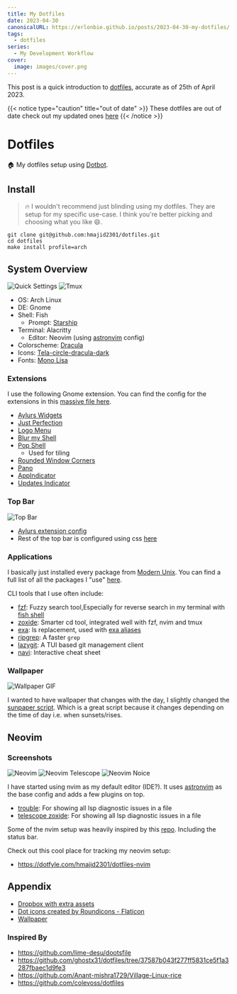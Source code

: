```yaml
---
title: My Dotfiles
date: 2023-04-30
canonicalURL: https://erlonbie.github.io/posts/2023-04-30-my-dotfiles/
tags:
  - dotfiles
series:
  - My Development Workflow
cover:
  image: images/cover.png
---
```


This post is a quick introduction to 
[dotfiles](https://gitlab.com/hmajid2301/dotfiles/-/tree/af7ec81b7ad48af758f73233a7b2a0461f95e285), accurate as of 25th of April 2023.

{{< notice type="caution" title="out of date" >}}
These dotfiles are out of date check out my updated ones [here](/posts/2023-05-04-my-dotfiles-ii/)
{{< /notice >}}

# Dotfiles

:house: My dotfiles setup using [Dotbot](https://github.com/anishathalye/dotbot/).

## Install

> :fire: I wouldn't recommend just blinding using my dotfiles. They are setup for my specific use-case. I think you're better picking and choosing what you like :smile:.

```
git clone git@github.com:hmajid2301/dotfiles.git
cd dotfiles
make install profile=arch
```

## System Overview

![Quick Settings](images/quick_settings.png)
![Tmux](images/tmux.png)

- OS: Arch Linux
- DE: Gnome
- Shell: Fish
  - Prompt: [Starship](https://starship.rs/)
- Terminal: Alacritty
  - Editor: Neovim (using [astronvim](https://astronvim.com/) config)
- Colorscheme: [Dracula](https://draculatheme.com/)
- Icons: [Tela-circle-dracula-dark](https://github.com/vinceliuice/Tela-circle-icon-theme)
- Fonts: [Mono Lisa](https://www.monolisa.dev/)

### Extensions

I use the following Gnome extension. You can find the config for the extensions in this [massive file here](gnome/settings.ini).

- [Aylurs Widgets](https://extensions.gnome.org/extension/5338/aylurs-widgets/)
- [Just Perfection](https://extensions.gnome.org/extension/3843/just-perfection/)
- [Logo Menu](https://extensions.gnome.org/extension/4451/logo-menu/)
- [Blur my Shell](https://extensions.gnome.org/extension/3193/blur-my-shell/)
- [Pop Shell](https://github.com/pop-os/shell)
  - Used for tiling
- [Rounded Window Corners](https://extensions.gnome.org/extension/5237/rounded-window-corners/)
- [Pano](https://extensions.gnome.org/extension/5279/pano/)
- [AppIndicator](https://extensions.gnome.org/extension/615/appindicator-support/)
- [Updates Indicator](https://extensions.gnome.org/extension/1010/archlinux-updates-indicator/)

### Top Bar

![Top Bar](images/topbar.png)

- [Aylurs extension config](https://gitlab.com/hmajid2301/dotfiles/-/blob/93133f7e829409a4a4c943ef38f22ffe2f5c3508/gnome/settings.ini#L763-942)
- Rest of the top bar is configured using css [here](themes/my_theme/gnome-shell/gnome-shell.css)

### Applications

I basically just installed every package from [Modern Unix](https://github.com/ibraheemdev/modern-unix).
You can find a full list of all the packages I "use" [here](https://gitlab.com/hmajid2301/dotfiles/-/blob/main/meta/configs/packages.arch.yaml#L2-48).

CLI tools that I use often include:

- [fzf](https://github.com/junegunn/fzf): Fuzzy search tool,Especially for reverse search in my terminal with [fish shell](https://github.com/PatrickF1/fzf.fish)
- [zoxide](https://github.com/ajeetdsouza/zoxide): Smarter cd tool, integrated well with fzf, nvim and tmux
- [exa](https://github.com/ogham/exa): ls replacement, used with [exa aliases](https://github.com/gazorby/fish-exa)
- [ripgrep](https://github.com/BurntSushi/ripgrep): A faster `grep`
- [lazygit](https://github.com/jesseduffield/lazygit): A TUI based git management client
- [navi](https://github.com/denisidoro/navi): Interactive cheat sheet

### Wallpaper

![Wallpaper GIF](images/wallpaper.gif)

I wanted to have wallpaper that changes with the day, I slightly changed the [sunpaper script](https://github.com/hexive/sunpaper).
Which is a great script because it changes depending on the time of day i.e. when sunsets/rises.

## Neovim

### Screenshots

![Neovim](images/neovim.png)
![Neovim Telescope](images/neovim_telescope.png)
![Neovim Noice](images/neovim_noice.png)

I have started using nvim as my default editor (IDE?). It uses [astronvim](astronvim.com/) as
the base config and adds a few plugins on top.

- [trouble](https://github.com/folke/trouble.nvim): For showing all lsp diagnostic issues in a file
- [telescope zoxide](https://github.com/jvgrootveld/telescope-zoxide): For showing all lsp diagnostic issues in a file

Some of the nvim setup was heavily inspired by this [repo](https://github.com/colevoss/neovoss).
Including the status bar.

Check out this cool place for tracking my neovim setup:

- <https://dotfyle.com/hmajid2301/dotfiles-nvim>

## Appendix

- [Dropbox with extra assets](https://www.dropbox.com/sh/rqs2zce3ugf1dz2/AABam3J8BF5WOCvmYjVSXWKIa?dl=0)
- <a href="https://www.flaticon.com/free-icons/dot" title="dot icons">Dot icons created by Roundicons - Flaticon</a>
- [Wallpaper](https://old.reddit.com/r/wallpapers/comments/3ueq55/lakeside_day_night_transition_credit_louis_coyle/)

### Inspired By

- <https://github.com/lime-desu/dootsfile>
- <https://github.com/ghostx31/dotfiles/tree/37587b043f277ff5831ce5f1a3287fbaec1d9fe3>
- <https://github.com/Anant-mishra1729/Village-Linux-rice>
- <https://github.com/colevoss/dotfiles>


